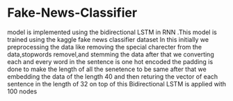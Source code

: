 # Fake-News-Classifier
model is implemented using the bidirectional LSTM in RNN .This model is trained using the kaggle fake news classifier dataset
In this initially we preprocessing the data like removing the special charecter from the data,stopwords removel,and stemming the data
after that we converting each and every word in the  sentence is one hot encoded the padding is done to make the length of all the senetence to be same
after that we embedding the data of the length 40 and then returing the vector of each sentence in the length of 32 
on top of this Bidirectional LSTM is applied with 100 nodes

